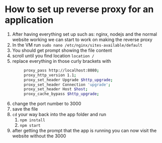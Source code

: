 # How to set up reverse proxy for an application

1. After having everything set up such as: nginx, nodejs and the normal website working we can start to work on making the reverse proxy
2. In the VM run `sudo nano /etc/nginx/sites-available/default`
3. You should get prompt showing the file content
4. scroll until you find location `location /`
5. replace everything in those curly brackets with 
   ```bash
        proxy_pass http://localhost:8080;
        proxy_http_version 1.1;
        proxy_set_header Upgrade $http_upgrade;
        proxy_set_header Connection 'upgrade';
        proxy_set_header Host $host;
        proxy_cache_bypass $http_upgrade;
   ```
6. change the port number to 3000
7. save the file
8. `cd` your way back into the app folder and run
   1. `npm install`
   2. `npm start`
9. after getting the prompt that the app is running you can now visit the website without the 3000